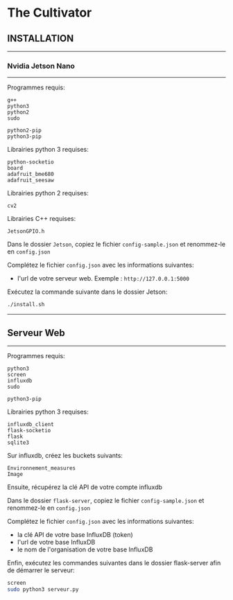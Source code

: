 # The Cultivator

## INSTALLATION

---
### Nvidia Jetson Nano

---

Programmes requis:
```
g++
python3
python2
sudo

python2-pip
python3-pip
```


Librairies python 3 requises:
```
python-socketio
board
adafruit_bme680
adafruit_seesaw
```

Librairies python 2 requises:
```
cv2
```

Librairies C++ requises:
```
JetsonGPIO.h
```

Dans le dossier `Jetson`, copiez le fichier `config-sample.json` et renommez-le en `config.json`

Complétez le fichier `config.json` avec les informations suivantes:
 - l'url de votre serveur web. Exemple : `http://127.0.0.1:5000`

Exécutez la commande suivante dans le dossier Jetson:
```sh
./install.sh
```

---

## Serveur Web

---

Programmes requis:
```
python3
screen
influxdb
sudo

python3-pip
```

Librairies python 3 requises:
```
influxdb_client
flask-socketio
flask
sqlite3
```

Sur influxdb, créez les buckets suivants:
```
Environnement_measures
Image
```

Ensuite, récupérez la clé API de votre compte influxdb

Dans le dossier `flask-server`, copiez le fichier `config-sample.json` et renommez-le en `config.json`

Complétez le fichier `config.json` avec les informations suivantes:
 - la clé API de votre base InfluxDB (token)
 - l'url de votre base InfluxDB
 - le nom de l'organisation de votre base InfluxDB

Enfin, exécutez les commandes suivantes dans le dossier flask-server afin de démarrer le serveur:
```sh
screen
sudo python3 serveur.py
``` 
